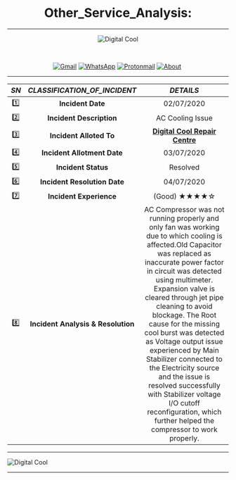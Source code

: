 <h1 align=center> Other_Service_Analysis: </h1>

 -----
 
 <p align="center">
  <img alt="Digital Cool" src="https://media.giphy.com/media/YqY9GiP31b3vuNp7jt/giphy.gif"/>
 </p> 
 
 </br>
   <p align="center">
   <a href="mailto:p4prakash90gmail.com?subject=Mail from our Website"><img alt="Gmail" src="https://img.shields.io/badge/Gmail-D14836?style=for-the-badge&logo=gmail&logoColor=white" /></a>  <a href="https://7labs.io/a/whatsapp-direct/#dial_code=+91&phone=9263141463"> <img alt="WhatsApp" src="https://img.shields.io/badge/WhatsApp-25D366?style=for-the-badge&logo=whatsapp&logoColor=white"/></a>   <a href="https://digital-cool-katihar.business.site/#gallery"> <img alt="Protonmail" src="https://img.shields.io/badge/Gallery-8B89CC?style=for-the-badge&logo=protonmail&logoColor=white" /></a>  <a href="https://digital-cool-katihar.business.site/#summary"> <img alt="About" src="https://img.shields.io/badge/Services%20-%23500000.svg?&style=for-the-badge&logo=steam&logoColor=white"/></a>   <a href="https://www.google.com/maps/dir//Digital+Cool/@25.5395158,87.5047193,12z/data=!4m8!4m7!1m0!1m5!1m1!1s0x39faa983848e8e61:0x5cea943216f29b25!2m2!1d87.5748235!2d25.5395885"> <img alt="" src="https://img.shields.io/badge/Find US%20-%23FFFC00.svg?&style=for-the-badge&logo=Snapchat&logoColor=white"/></a>
 
 
 
 </p>   
 

-----

  
  |***SN***| ***CLASSIFICATION_OF_INCIDENT***  |    ***DETAILS***  |
  | :---: | :------: | :-----: |
|:one:|**Incident Date**                  |               02/07/2020                             |
|:two:|**Incident Description**           |              AC Cooling Issue                        |
|:three:|**Incident Alloted To**            |  [**Digital Cool Repair Centre**](https://digital-cool-katihar.business.site/)|
|:four:|**Incident Allotment Date**        |               03/07/2020                             |
|:five:|**Incident Status**                |                 Resolved                             |
|:six:|**Incident Resolution Date**       |                04/07/2020                            |
|:seven:|**Incident Experience**            |                  (Good)    ★★★★☆                  |        
|:eight:|**Incident Analysis & Resolution** |AC Compressor was not running properly and only fan was working due to which cooling is affected.Old Capacitor was replaced as inaccurate power factor in circuit was detected using multimeter. Expansion valve is cleared through jet pipe cleaning to avoid blockage. The Root cause for the missing cool burst was detected as Voltage output issue experienced by Main Stabilizer connected to the Electricity source and the issue is resolved successfully with Stabilizer voltage I/O cutoff reconfiguration, which further helped the compressor to work properly.|
****
<img alt="Digital Cool" src="https://github.com/somgithub111/keenable/blob/main/Screen-Recording-_11-04-2021-03-02-48_.gif?raw=true"/>

****


